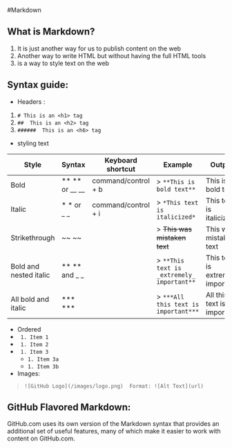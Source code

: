 #Markdown
## What is Markdown?
1. It is just another way for us to publish content on the web
2. Another way to write HTML but without having the full HTML tools
3. is a way to style text on the web  

## Syntax guide:
* Headers :
1. `# This is an <h1> tag`
2. `##  This is an <h2> tag`
3. `######  This is an <h6> tag`

* styling text 

Style | Syntax | Keyboard shortcut | Example | Output
----- | ------ | ----------------- | ------- | ------  
Bold | ** ** or __ __ | command/control + b | > `**This is bold text**` | This is bold text
Italic | * * or _ _ | command/control + i | > `*This text is italicized*` | This text is italicized
Strikethrough | ~~ ~~ |               | > ~~This was mistaken text~~ | This was mistaken text
Bold and nested italic | ** ** and _ _ |         | > `**This text is _extremely_ important**` | This text is extremely important
All bold and italic | *** *** |             | > `***All this text is important***` | All this text is important

* Ordered 
* ` 1. Item 1`
* ` 1. Item 2`
* ` 1. Item 3`
   * `1. Item 3a`
   * `1. Item 3b`
* Images: 
> `![GitHub Logo](/images/logo.png) 
> Format: ![Alt Text](url)`

## GitHub Flavored Markdown:
GitHub.com uses its own version of the Markdown syntax that provides 
an additional set of useful features, many of which make 
it easier to work with content on GitHub.com.
